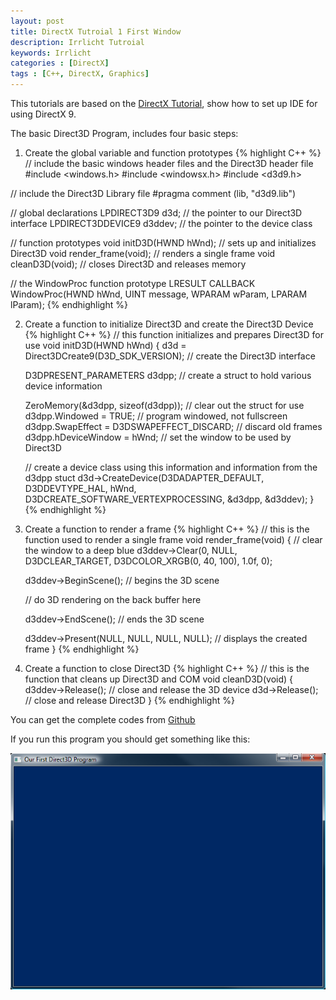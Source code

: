 ```yaml
---
layout: post
title: DirectX Tutroial 1 First Window
description: Irrlicht Tutroial
keywords: Irrlicht
categories : [DirectX]
tags : [C++, DirectX, Graphics]
---
```


This tutorials are based on the [DirectX Tutorial](http://www.directxtutorial.com/), show how to set up IDE for using DirectX 9.

The basic Direct3D Program, includes four basic steps:

1. Create the global variable and function prototypes
{% highlight C++ %}
// include the basic windows header files and the Direct3D header file
#include <windows.h>
#include <windowsx.h>
#include <d3d9.h>

// include the Direct3D Library file
#pragma comment (lib, "d3d9.lib")

// global declarations
LPDIRECT3D9 d3d;    // the pointer to our Direct3D interface
LPDIRECT3DDEVICE9 d3ddev;    // the pointer to the device class

// function prototypes
void initD3D(HWND hWnd);    // sets up and initializes Direct3D
void render_frame(void);    // renders a single frame
void cleanD3D(void);    // closes Direct3D and releases memory

// the WindowProc function prototype
LRESULT CALLBACK WindowProc(HWND hWnd, UINT message, WPARAM wParam, LPARAM lParam);
{% endhighlight %}

2. Create a function to initialize Direct3D and create the Direct3D Device
{% highlight C++ %}
// this function initializes and prepares Direct3D for use
void initD3D(HWND hWnd)
{
    d3d = Direct3DCreate9(D3D_SDK_VERSION);    // create the Direct3D interface

    D3DPRESENT_PARAMETERS d3dpp;    // create a struct to hold various device information

    ZeroMemory(&d3dpp, sizeof(d3dpp));    // clear out the struct for use
    d3dpp.Windowed = TRUE;    // program windowed, not fullscreen
    d3dpp.SwapEffect = D3DSWAPEFFECT_DISCARD;    // discard old frames
    d3dpp.hDeviceWindow = hWnd;    // set the window to be used by Direct3D

    // create a device class using this information and information from the d3dpp stuct
    d3d->CreateDevice(D3DADAPTER_DEFAULT,
          D3DDEVTYPE_HAL,
          hWnd,
          D3DCREATE_SOFTWARE_VERTEXPROCESSING,
          &d3dpp,
          &d3ddev);
}
{% endhighlight %}

3. Create a function to render a frame
{% highlight C++ %}
// this is the function used to render a single frame
void render_frame(void)
{
    // clear the window to a deep blue
    d3ddev->Clear(0, NULL, D3DCLEAR_TARGET, D3DCOLOR_XRGB(0, 40, 100), 1.0f, 0);

    d3ddev->BeginScene();    // begins the 3D scene

    // do 3D rendering on the back buffer here

    d3ddev->EndScene();    // ends the 3D scene

    d3ddev->Present(NULL, NULL, NULL, NULL);    // displays the created frame
}
{% endhighlight %}

4. Create a function to close Direct3D
{% highlight C++ %}
// this is the function that cleans up Direct3D and COM
void cleanD3D(void)
{
    d3ddev->Release();    // close and release the 3D device
    d3d->Release();    // close and release Direct3D
}
{% endhighlight %}

You can get the complete codes from [Github](https://github.com/Shanshan-IC/DirectX-Learning/blob/master/firstDirectXWindow.cpp)

If you run this program you should get something like this:

![](/images/directX/1.png)